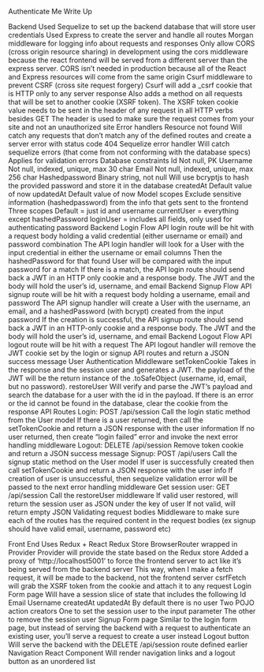 Authenticate Me Write Up

Backend
Used Sequelize to set up the backend database that will store user credentials
Used Express to create the server and handle all routes
Morgan middleware for logging info about requests and responses
Only allow CORS (cross origin resource sharing) in development using the cors middleware because the react frontend will be served from a different server than the express server. CORS isn’t needed in production because all of the React and Express resources will come from the same origin
Csurf middleware to prevent CSRF (cross site request forgery)
Csurf will add a _csrf cookie that is HTTP only to any server response
Also adds a method on all requests that will be set to another cookie (XSRF token). The XSRF token cookie value needs to be sent in the header of any request in all HTTP verbs besides GET
The header is used to make sure the request comes from your site and not an unauthorized site
Error handlers
Resource not found
Will catch any requests that don’t match any of the defined routes and create a server error with status code 404
Sequelize error handler
Will catch sequelize errors (that come from not conforming with the database specs) 
Applies for validation errors
Database constraints
Id
Not null, PK
Username
Not null, indexed, unique, max 30 char
Email
Not null, indexed, unique, max 256 char
Hashedpassword
Binary string, not null
Will use bcryptjs to hash the provided password and store it in the database
createdAt
Default value of now
updatedAt
Default value of now
Model scopes
Exclude sensitive information (hashedpassword) from the info that gets sent to the frontend
Three scopes
Default = just id and username
currentUser = everything except hashedPassword
loginUser = includes all fields, only used for authenticating password
Backend Login Flow
API login route will be hit with a request body holding a valid credential (either username or email) and password combination
The API login handler will look for a User with the input credential in either the username or email columns
Then the hashedPassword for that found User will be compared with the input password for a match
If there is a match, the API login route should send back a JWT in an HTTP only cookie and a response body. The JWT and the body will hold the user’s id, username, and email
Backend Signup Flow
API signup route will be hit with a request body holding a username, email and password
The API signup handler will create a User with the username, an email, and a hashedPassword (with bcrypt) created from the input password
If the creation is successful, the API signup route should send back a JWT in an HTTP-only cookie and a response body. The JWT and the body will hold the user’s id, username, and email
Backend Logout Flow
API logout route will be hit with a request
The API logout handler will remove the JWT cookie set by the login or signup API routes and return a JSON success message
User Authentication Middleware
setTokenCookie
Takes in the response and the session user and generates a JWT. the payload of the JWT will be the return instance of the .toSafeObject (username, id, email, but no password). 
restoreUser
Will verify and parse the JWT’s payload and search the database for a user with the id in the payload. If there is an error or the id cannot be found in the database, clear the cookie from the response
API Routes
Login: POST /api/session
Call the login static method from the User model
If there is a user returned, then call the setTokenCookie and return a JSON response with the user information
If no user returned, then create “login failed” error and invoke the next error handling middleware
Logout: DELETE /api/session
Remove token cookie and return a JSON success message
Signup: POST /api/users
Call the signup static method on the User model
If user is successfully created then call setTokenCookie and return a JSON response with the user info
If creation of user is unsuccessful, then sequelize validation error will be passed to the next error handling middleware
Get session user: GET /api/session
Call the restoreUser middleware
If valid user restored, will return the session user as JSON under the key of user
If not valid, will return empty JSON
Validating request bodies
Middleware to make sure each of the routes has the required content in the request bodies (ex signup should have valid email, username, password etc)



Front End
Uses Redux + React
Redux Store
BrowserRouter wrapped in Provider
Provider will provide the state based on the Redux store
Added a proxy of ‘http://localhost5001’ to force the frontend server to act like it’s being served from the backend server
This way, when I make a fetch request, it will be made to the backend, not the frontend server
csrfFetch will grab the XSRF token from the cookie and attach it to any request
Login Form page
Will have a session slice of state that includes the following
Id
Email
Username
createdAt
updatedAt
By default there is no user
Two POJO action creators
One to set the session user to the input parameter
The other to remove the session user
Signup Form page
Similar to the login form page, but instead of serving the backend with a request to authenticate an existing user, you’ll serve a request to create a user instead
Logout button
Will serve the backend with the DELETE /api/session route defined earlier
Navigation React Component
Will render navigation links and a logout button as an unordered list
